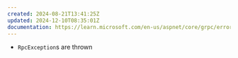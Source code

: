 ```yaml
---
created: 2024-08-21T13:41:25Z
updated: 2024-12-10T08:35:01Z
documentation: https://learn.microsoft.com/en-us/aspnet/core/grpc/error-handling
---
```

- `RpcException`s are thrown